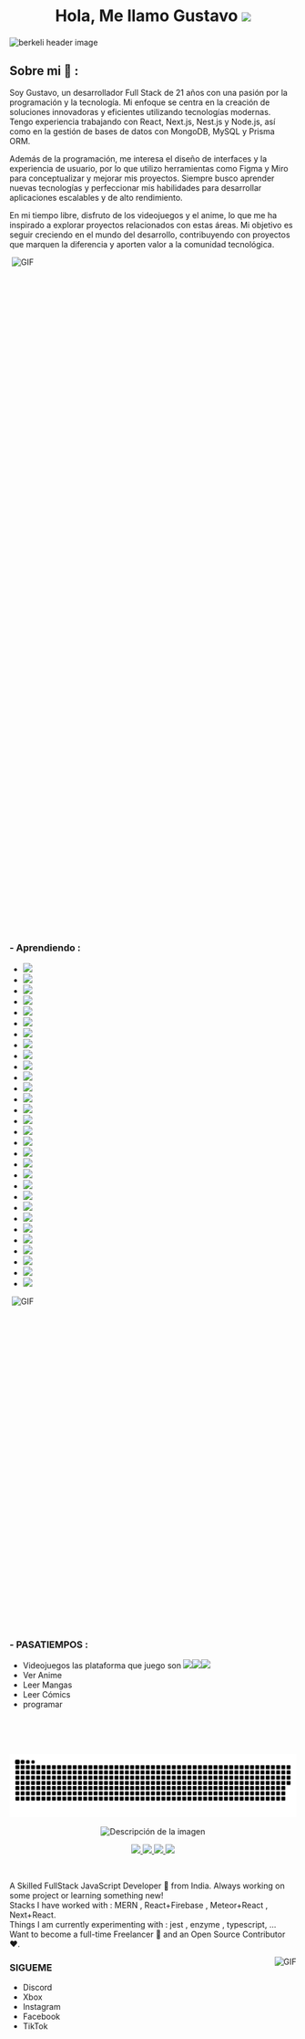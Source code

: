 <h1 align="center"><b>Hola, Me llamo Gustavo </b><img src="https://media.giphy.com/media/hvRJCLFzcasrR4ia7z/giphy.gif" width="35"></h1>
<img src="https://static1.cbrimages.com/wordpress/wp-content/uploads/2024/11/dc-antiheroes-who-need-absolute-series.jpg" align="center" alt="berkeli header image">
 <h2>Sobre mi 💬 :</h2>

Soy Gustavo, un desarrollador Full Stack de 21 años con una pasión por la programación y la tecnología. Mi enfoque se centra en la creación de soluciones innovadoras y eficientes utilizando tecnologías modernas. Tengo experiencia trabajando con React, Next.js, Nest.js y Node.js, así como en la gestión de bases de datos con MongoDB, MySQL y Prisma ORM.

Además de la programación, me interesa el diseño de interfaces y la experiencia de usuario, por lo que utilizo herramientas como Figma y Miro para conceptualizar y mejorar mis proyectos. Siempre busco aprender nuevas tecnologías y perfeccionar mis habilidades para desarrollar aplicaciones escalables y de alto rendimiento.

En mi tiempo libre, disfruto de los videojuegos y el anime, lo que me ha inspirado a explorar proyectos relacionados con estas áreas. Mi objetivo es seguir creciendo en el mundo del desarrollo, contribuyendo con proyectos que marquen la diferencia y aporten valor a la comunidad tecnológica.

<img height="1200" width="500" alt="GIF" align="right" src="https://comicvine.gamespot.com/a/uploads/scale_super/6/64293/1303710-avengers__83_.jpg">

### - Aprendiendo :
- <img src="https://img.shields.io/badge/Miro-050038?style=for-the-badge&logo=Miro&logoColor=whit">
- <img src="https://img.shields.io/badge/Python-3776AB?style=for-the-badge&logo=python&logoColor=white">
- <img src="https://img.shields.io/badge/HTML-239120?style=for-the-badge&logo=html5&logoColor=white">
- <img src="https://img.shields.io/badge/CSS-239120?&style=for-the-badge&logo=css3&logoColor=white">
- <img src="https://img.shields.io/badge/.NET-5C2D91?style=for-the-badge&logo=.net&logoColor=white">
- <img src="https://img.shields.io/badge/JavaScript-F7DF1E?style=for-the-badge&logo=javascript&logoColor=black">
- <img src="https://img.shields.io/badge/Node.js-43853D?style=for-the-badge&logo=node.js&logoColor=white">
- <img src="https://img.shields.io/badge/Trello-0052CC?style=for-the-badge&logo=trello&logoColor=white">
- <img src="https://img.shields.io/badge/TypeScript-007ACC?style=for-the-badge&logo=typescript&logoColor=white">
- <img src="https://img.shields.io/badge/HTML5-E34F26?style=for-the-badge&logo=html5&logoColor=white">
- <img src="https://img.shields.io/badge/Python-14354C?style=for-the-badge&logo=python&logoColor=white">
- <img src="https://img.shields.io/badge/C-00599C?style=for-the-badge&logo=c&logoColor=white">
- <img src="https://img.shields.io/badge/C%2B%2B-00599C?style=for-the-badge&logo=c%2B%2B&logoColor=white">
- <img src="https://img.shields.io/badge/C%23-239120?style=for-the-badge&logo=c-sharp&logoColor=white">
- <img src="https://img.shields.io/badge/Java-ED8B00?style=for-the-badge&logo=openjdk&logoColor=white">
- <img src="https://img.shields.io/badge/PHP-777BB4?style=for-the-badge&logo=php&logoColor=white">
- <img src="https://img.shields.io/badge/Kotlin-0095D5?&style=for-the-badge&logo=kotlin&logoColor=white">
- <img src="https://img.shields.io/badge/Ruby-CC342D?style=for-the-badge&logo=ruby&logoColor=white">
- <img src="https://img.shields.io/badge/Rust-000000?style=for-the-badge&logo=rust&logoColor=white">
- <img src="https://img.shields.io/badge/Express.js-404D59?style=for-the-badge">
- <img src="https://img.shields.io/badge/React-20232A?style=for-the-badge&logo=react&logoColor=61DAFB">
- <img src="https://img.shields.io/badge/React_Native-20232A?style=for-the-badge&logo=react&logoColor=61DAFB">
- <img src="https://img.shields.io/badge/Tailwind_CSS-38B2AC?style=for-the-badge&logo=tailwind-css&logoColor=white">
- <img src="https://img.shields.io/badge/Bootstrap-563D7C?style=for-the-badge&logo=bootstrap&logoColor=white">
- <img src="https://img.shields.io/badge/Flutter-02569B?style=for-the-badge&logo=flutter&logoColor=whit">
- <img src="https://img.shields.io/badge/MySQL-00000F?style=for-the-badge&logo=mysql&logoColor=white">
- <img src="https://img.shields.io/badge/MongoDB-4EA94B?style=for-the-badge&logo=mongodb&logoColor=white">
- <img src="https://img.shields.io/badge/Neo4j-018bff?style=for-the-badge&logo=neo4j&logoColor=white">
- <img src="https://img.shields.io/badge/Prisma-3982CE?style=for-the-badge&logo=Prisma&logoColor=whit">
- <img src="https://img.shields.io/badge/Arduino-00979D?style=for-the-badge&logo=Arduino&logoColor=white">

<img height="600" width="500" alt="GIF" align="right" src="https://www.chromethemer.com/wallpapers/phone/images/download/doom.png">


### - PASATIEMPOS : 
- Videojuegos las plataforma que juego son <img src="https://img.shields.io/badge/Battle.net-000?style=for-the-badge&logo=battle.net&logoColor=148EFF"><img src="https://img.shields.io/badge/Epic%20Games-313131?style=for-the-badge&logo=Epic%20Games&logoColor=white"><img src="https://img.shields.io/badge/Xbox-107C10?style=for-the-badge&logo=xbox&logoColor=white">
- Ver Anime
- Leer Mangas 
- Leer Cómics
- programar 

</br>
</br>
</br>

<div align="center">
  
  ![github contribution grid snake animation](https://raw.githubusercontent.com/id1945/id1945/output/github-contribution-grid-snake-dark.svg)
  
</div>

<p align="center">
  <img src="https://github.com/user-attachments/assets/a2ae48a0-2ecb-4734-aa47-b7fef16cce49" alt="Descripción de la imagen" />
</p>

<p align="center">
  <a href="https://skillicons.dev">
    <img src="https://skillicons.dev/icons?i=js,html,css,wasm" />
  </a>
  <a href="https://skillicons.dev">
    <img src="https://skillicons.dev/icons?i=java,kotlin,nodejs,figma&theme=light" />
  </a>
  <a href="https://skillicons.dev">
    <img src="https://skillicons.dev/icons?i=aws,gcp,azure,react,vue,flutter&perline=3" />
  </a>
  <a href="https://skillicons.dev">
    <img src="https://skillicons.dev/icons?i=git,kubernetes,docker,c,vim" />
  </a>
</p>

<br/>

<p>
A Skilled FullStack JavaScript Developer 🚀 from India. Always working on some project or learning something new!
<br/>
Stacks I have worked with : MERN , React+Firebase , Meteor+React , Next+React.
<br/>  
Things I am currently experimenting with : jest , enzyme , typescript, ...
<br/>
Want to become a full-time Freelancer 💸 and an Open Source Contributor ❤️.
</p>


  <img align="right" alt="GIF" src="https://64.media.tumblr.com/4ed764059c60ad12691e88770c8ae339/9666b921cad03ddd-5d/s540x810/b81c8cab1ed4ed18a36f1f0a9972f657c0a8c509.gif"/>
  
###  SIGUEME

- Discord
- Xbox
- Instagram
- Facebook
- TikTok



